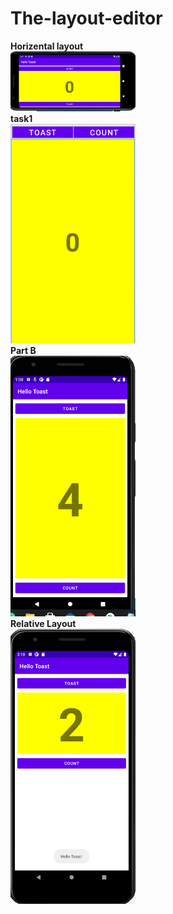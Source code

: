 # The-layout-editor
<b>Horizental layout</b>
<br/>
<img src="horizontallayout.png" width="200">
</br>
<b>task1</b>
<br/>
<img src="partbtask1.png" width="200">
</br>
<b>Part B</b>
<br/>
<img src="partb task2 linear layout.png" width="200">
</br>
<b>Relative Layout</b>
<br/>
<img src="relative layout2.png" width="200">
</br>
